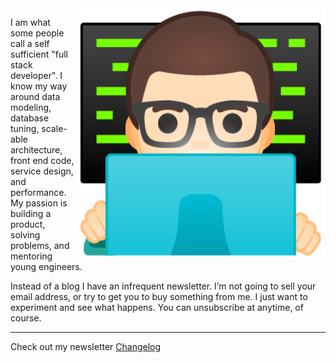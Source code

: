 <img  src="https://raw.githubusercontent.com/joekaiser/joekaiser/master/assets/img/joe-code.png" align="right">

I am what some people call a self sufficient "full stack developer". I know my way around data modeling, database tuning, scale-able architecture, front end code, service design, and performance. My passion is building a product, solving problems, and mentoring young engineers. 

Instead of a blog I have an infrequent newsletter. I’m not going to sell your email address, or try to get you to buy something from me. I just want to experiment and see what happens. You can unsubscribe at anytime, of course. 

---

Check out my newsletter [Changelog](https://volleyy.com/changelog/)

